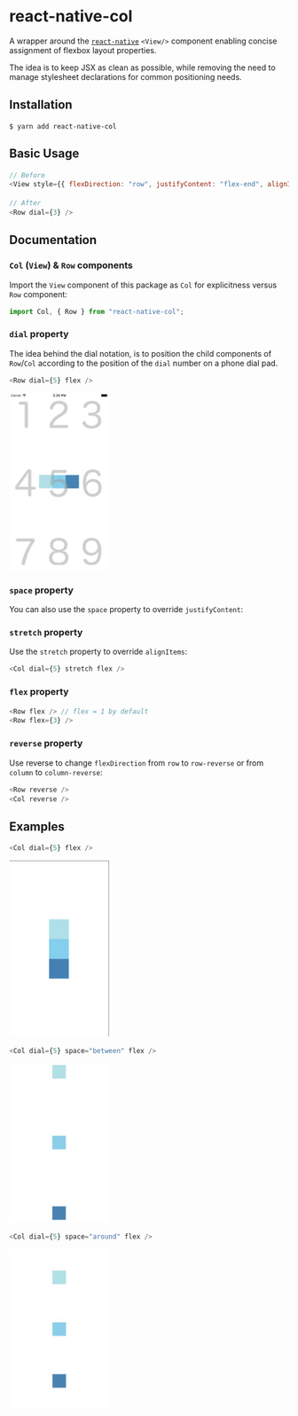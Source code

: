# react-native-col

A wrapper around the [`react-native`](https://github.com/facebook/react-native) `<View/>` component enabling concise assignment of flexbox layout properties.

The idea is to keep JSX as clean as possible, while removing the need to manage stylesheet declarations for common positioning needs.

## Installation

```
$ yarn add react-native-col
```

## Basic Usage

```js
// Before
<View style={{ flexDirection: "row", justifyContent: "flex-end", alignItems: "flex-start" }} />

// After
<Row dial={3} />
```

## Documentation

### `Col` (`View`) & `Row` components

Import the `View` component of this package as `Col` for explicitness versus `Row` component:

```js
import Col, { Row } from "react-native-col";

```

### `dial` property

The idea behind the dial notation, is to position the child components of `Row`/`Col` according to the position of the `dial` number on a phone dial pad.

```js
<Row dial={5} flex />
```
<img src='examples/row-5.jpg' width="180" />

### `space` property

You can also use the `space` property to override `justifyContent`:

### `stretch` property

Use the `stretch` property to override `alignItems`:

```js
<Col dial={5} stretch flex />
```

### `flex` property

```js
<Row flex /> // flex = 1 by default
<Row flex={3} />
```

### `reverse` property

Use reverse to change `flexDirection` from `row` to `row-reverse` or from `column` to `column-reverse`:

```js
<Row reverse />
<Col reverse />
```

## Examples

```js
<Col dial={5} flex />
```
<img src="examples/col-5.jpg" width="180" />


```js
<Col dial={5} space="between" flex />
```
<img src="examples/col-5-between.jpg" width="180" />


```js
<Col dial={5} space="around" flex />
```
<img src="examples/col-5-around.jpg" width="180" />